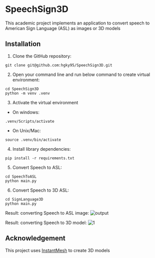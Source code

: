 # SpeechSign3D
This academic project implements an application to convert speech to American Sign Language (ASL) as images or 3D models

## Installation
1. Clone the GitHub repository:
```
git clone git@github.com:hgky95/SpeechSign3D.git
```

2. Open your command line and run below command to create virtual environment:
```
cd SpeechSign3D
python -m venv .venv
```

3. Activate the virtual environment

- On windows:
```
.venv/Scripts/activate
```

- On Unix/Mac:
```
source .venv/bin/activate
```

4. Install library dependencies:
```
pip install -r requirements.txt
```

5. Convert Speech to ASL:
```
cd SpeechToASL
python main.py
```

6. Convert Speech to 3D ASL:
```
cd SignLanguage3D
python main.py
```

Result: converting Speech to ASL image:
![output](https://github.com/user-attachments/assets/973a1375-7a67-40b6-aaa1-8d63ba1e89cb)

Result: converting Speech to 3D model:
![1](https://github.com/user-attachments/assets/a8546ed5-1343-444e-93ec-f01def2250a2)


## Acknowledgement
This project uses [InstantMesh](https://huggingface.co/spaces/TencentARC/InstantMesh) to create 3D models
